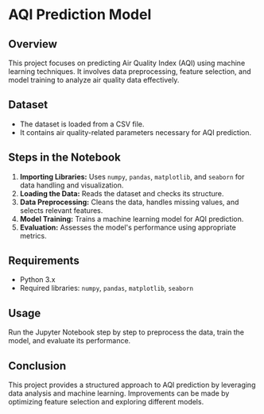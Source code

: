 # AQI Prediction Model

## Overview
This project focuses on predicting Air Quality Index (AQI) using machine learning techniques. It involves data preprocessing, feature selection, and model training to analyze air quality data effectively.

## Dataset
- The dataset is loaded from a CSV file.
- It contains air quality-related parameters necessary for AQI prediction.

## Steps in the Notebook
1. **Importing Libraries:** Uses `numpy`, `pandas`, `matplotlib`, and `seaborn` for data handling and visualization.
2. **Loading the Data:** Reads the dataset and checks its structure.
3. **Data Preprocessing:** Cleans the data, handles missing values, and selects relevant features.
4. **Model Training:** Trains a machine learning model for AQI prediction.
5. **Evaluation:** Assesses the model's performance using appropriate metrics.

## Requirements
- Python 3.x
- Required libraries: `numpy`, `pandas`, `matplotlib`, `seaborn`

## Usage
Run the Jupyter Notebook step by step to preprocess the data, train the model, and evaluate its performance.

## Conclusion
This project provides a structured approach to AQI prediction by leveraging data analysis and machine learning. Improvements can be made by optimizing feature selection and exploring different models.


